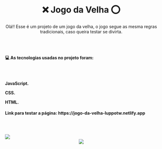 <div align="center">
<h1> ❌ Jogo da Velha ⭕
</div>
  
<p align="center">Olá!! Esse é um projeto de um jogo da velha, o jogo segue as mesma regras tradicionais, caso queira testar se divirta.
  
<br><br>
  
<h4>💻 As tecnologias usadas no projeto foram:
   
<br><br>
   
<p>JavaScript.
<p>CSS.
<p>HTML.
  
<h4>Link para testar a página: https://jogo-da-velha-luppotw.netlify.app
   
<br><br>
   
<img src=https://user-images.githubusercontent.com/95176596/174503099-c9ddc313-1531-43e7-8623-0cf98892968e.png>   
  
<div align="center">
<img src=https://user-images.githubusercontent.com/95176596/174503123-13269f31-1ec3-4da3-9251-6df32298a0a6.gif>
</div>
